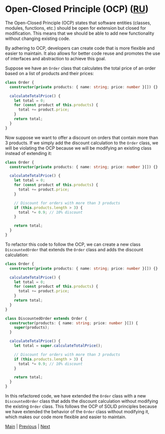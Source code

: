 # Open-Closed Principle (OCP) ([RU](./RU/README.md))

The Open-Closed Principle (OCP) states that software entities (classes, modules, functions, etc.) should be open for extension but closed for modification. This means that we should be able to add new functionality without changing existing code.

By adhering to OCP, developers can create code that is more flexible and easier to maintain. It also allows for better code reuse and promotes the use of interfaces and abstraction to achieve this goal.

Suppose we have an `Order` class that calculates the total price of an order based on a list of products and their prices:

```typescript
class Order {
  constructor(private products: { name: string; price: number }[]) {}

  calculateTotalPrice() {
    let total = 0;
    for (const product of this.products) {
      total += product.price;
    }
    return total;
  }
}
```

Now suppose we want to offer a discount on orders that contain more than 3 products. If we simply add the discount calculation to the `Order` class, we will be violating the OCP because we will be modifying an existing class instead of extending it:

```typescript
class Order {
  constructor(private products: { name: string; price: number }[]) {}

  calculateTotalPrice() {
    let total = 0;
    for (const product of this.products) {
      total += product.price;
    }

    // Discount for orders with more than 3 products
    if (this.products.length > 3) {
      total *= 0.9; // 10% discount
    }

    return total;
  }
}
```

To refactor this code to follow the OCP, we can create a new class `DiscountedOrder` that extends the `Order` class and adds the discount calculation:

```typescript
class Order {
  constructor(private products: { name: string; price: number }[]) {}

  calculateTotalPrice() {
    let total = 0;
    for (const product of this.products) {
      total += product.price;
    }
    return total;
  }
}

class DiscountedOrder extends Order {
  constructor(products: { name: string; price: number }[]) {
    super(products);
  }

  calculateTotalPrice() {
    let total = super.calculateTotalPrice();

    // Discount for orders with more than 3 products
    if (this.products.length > 3) {
      total *= 0.9; // 10% discount
    }

    return total;
  }
}
```

In this refactored code, we have extended the `Order` class with a new `DiscountedOrder` class that adds the discount calculation without modifying the existing `Order` class. This follows the OCP of SOLID principles because we have extended the behavior of the `Order` class without modifying it, which makes our code more flexible and easier to maintain.

[Main](../README.md) | [Previous](../S/README.md) | [Next](../L/README.md)